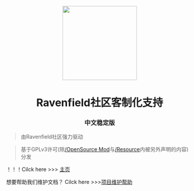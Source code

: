 <p align="center">    <img src="./icon.ico" width="200" height="200">

</p>

<h1 align="center">Ravenfield社区客制化支持</h1>

<p align="center">

</p>

<p>

<h3 align="center">中文稳定版</h3>


</p>

> 由Ravenfield社区强力驱动

> 基于GPLv3许可(除[/OpenSource Mod](/OpenSource%20Mod)与[/Resource](/Resource)内被另外声明的内容)分发

！！！Cilck here >>> [主页](/INDEX.md)

想要帮助我们维护文档？ Cilck here >>>[项目维护帮助](/DEV-DOCUMENTS/README.md)

